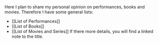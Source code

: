 Here I plan to share my personal opinion on performances, books and movies. Therefore I have some general lists:
- [[List of Performances]]
- [[List of Books]]
- [[List of Movies and Series]]
If there more details, you will find a linked note to the title.